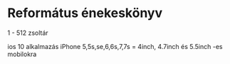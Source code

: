 # Református énekeskönyv
1 - 512 zsoltár

ios 10 alkalmazás
iPhone 5,5s,se,6,6s,7,7s = 4inch, 4.7inch és 5.5inch -es mobilokra
